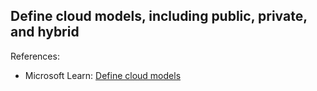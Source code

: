 ## Define cloud models, including public, private, and hybrid

References:

* Microsoft Learn: [Define cloud models](https://learn.microsoft.com/en-us/training/modules/describe-cloud-compute/5-define-cloud-models)